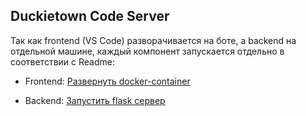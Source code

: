 ## Duckietown Code Server

Так как frontend (VS Code) разворачивается на боте, а backend на отдельной машине, каждый компонент запускается отдельно в соответствии с Readme:

- Frontend: 
  [Развернуть docker-container](https://github.com/OSLL/duckietown-code-server/blob/dev/frontend/README.md)
  
- Backend: [Запустить flask сервер](https://github.com/OSLL/duckietown-code-server/blob/dev/backend/README.md)
